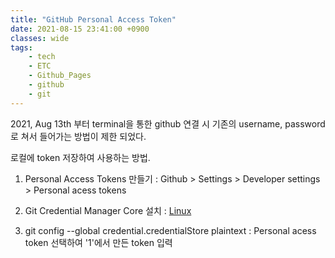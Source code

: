 ```yaml
---
title: "GitHub Personal Access Token"
date: 2021-08-15 23:41:00 +0900
classes: wide
tags:
    - tech
    - ETC
    - Github_Pages
    - github
    - git
---
```


2021, Aug 13th 부터 terminal을 통한 github 연결 시 기존의 username, password로 쳐서 들어가는 방법이 제한 되었다.

로컬에 token 저장하여 사용하는 방법.

1. Personal Access Tokens 만들기 : Github \> Settings \> Developer settings \> Personal acess tokens

2. Git Credential Manager Core 설치 : [Linux](https://github.com/microsoft/Git-Credential-Manager-Core#linux-install-instructions)

3. git config --global credential.credentialStore plaintext : Personal acess token 선택하여 '1'에서 만든 token 입력